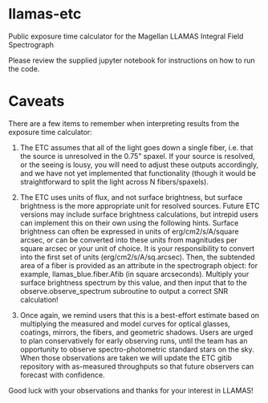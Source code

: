 # llamas-etc
Public exposure time calculator for the Magellan LLAMAS Integral Field Spectrograph

Please review the supplied jupyter notebook for instructions on how to run the code.

# Caveats

There are a few items to remember when interpreting results from the exposure time calculator:

1) The ETC assumes that all of the light goes down a single fiber, i.e. that the source is unresolved in the 0.75" spaxel. If your source is resolved, or the seeing is lousy, you will need to adjust these outputs accordingly, and we have not yet implemented that functionality (though it would be straightforward to split the light across N fibers/spaxels).  

2) The ETC uses units of flux, and not surface brightness, but surface brightness is the more appropriate unit for resolved sources.  Future ETC versions may include surface brightness calculations, but intrepid users can implement this on their own using the following hints. Surface brightness can often be expressed in units of erg/cm2/s/A/square arcsec, or can be converted into these units from magnitudes per square arcsec or your unit of choice. It is your responsibility to convert into the first set of units (erg/cm2/s/A/sq.arcsec). Then, the subtended area of a fiber is provided as an attribute in the spectrograph object: for example, llamas_blue.fiber.Afib (in square arcseconds). Multiply your surface brightness spectrum by this value, and then input that to the observe.observe_spectrum subroutine to output a correct SNR calculation!

3) Once again, we remind users that this is a best-effort estimate based on multiplying the measured and model curves for optical glasses, coatings, mirrors, the fibers, and geometric shadows.  Users are urged to plan conservatively for early observing runs, until the team has an opportunity to observe spectro-photometric standard stars on the sky. When those observations are taken we will update the ETC gitib repository with as-measured throughputs so that future observers can forecast with confidence.

Good luck with your observations and thanks for your interest in LLAMAS!
